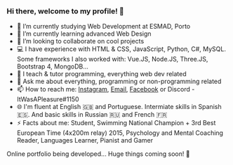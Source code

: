 ### Hi there, welcome to my profile! 👋

- 🔭 I’m currently studying Web Development at ESMAD, Porto
- 🌱 I’m currently learning advanced Web Design
- 👯 I’m looking to collaborate on cool projects
- 💻 I have experience with HTML & CSS, JavaScript, Python, C#, MySQL.
  Some frameworks I also worked with: Vue.JS, Node.JS, Three.JS, Bootstrap 4, MongoDB...
- :notebook_with_decorative_cover: I teach & tutor programming, everything web dev related
- 💬 Ask me about everything, programming or non-programming related
- 📫 How to reach me: [Instagram](https://www.instagram.com/nunopereirasousa/), [Email](mailto:9180579@esmad.ipp.pt), [Facebook](https://www.facebook.com/nuno.sousa.9655806/) or Discord - ItWasAPleasure#1150
- :globe_with_meridians: I'm fluent at English :uk: and Portuguese. Intermiate skills in Spanish :es:. And basic skills in Russian :ru: and French :fr:
- ⚡ Facts about me: Student, Swimming National Champion + 3rd Best European Time (4x200m relay) 2015, Psychology and Mental Coaching Reader, Languages Learner, Pianist and Gamer

Online portfolio being developed... Huge things coming soon! :eyes:
